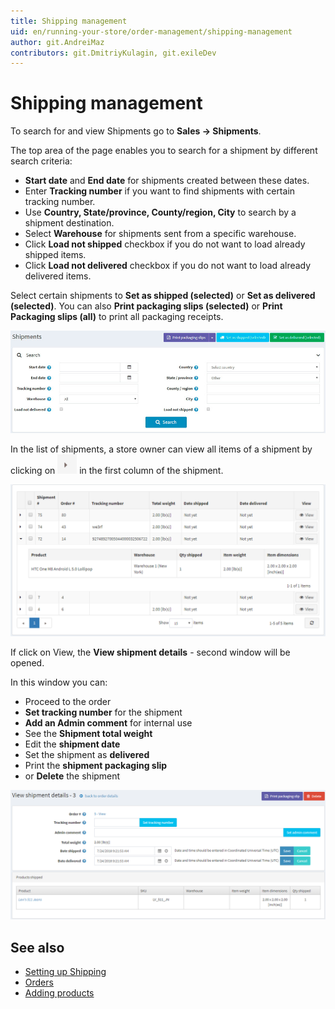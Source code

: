 ```yaml
---
title: Shipping management
uid: en/running-your-store/order-management/shipping-management
author: git.AndreiMaz
contributors: git.DmitriyKulagin, git.exileDev
---
```


# Shipping management

To search for and view Shipments go to **Sales → Shipments**.

The top area of the page enables you to search for a shipment by different search criteria:

* **Start date** and **End date** for shipments created between these dates.
* Enter **Tracking number** if you want to find shipments with certain tracking number.
* Use **Country, State/province, County/region, City** to search by a shipment destination.
* Select **Warehouse** for shipments sent from a specific warehouse.
* Click **Load not shipped** checkbox if you do not want to load already shipped items.
* Click **Load not delivered** checkbox if you do not want to load already delivered items.

Select certain shipments to **Set as shipped (selected)** or **Set as delivered (selected)**. You can also **Print packaging slips (selected)** or **Print Packaging slips (all)** to print all packaging receipts.

![Shipment List](_static/shipping-management/order-shipment-list.jpg)

In the list of shipments, a store owner can view all items of a shipment by clicking on ![expand](_static/shipping-management/order-shipment-expand.png) in the first column of the shipment.

![Shipment List Details](_static/shipping-management/order-shipment-list-details.png)

If click on View, the **View shipment details** - second window will be opened.

In this window you can:

* Proceed to the order
* **Set tracking number** for the shipment
* **Add an Admin comment** for internal use
* See the **Shipment total weight**
* Edit the **shipment date**
* Set the shipment as **delivered**
* Print the **shipment packaging slip**
* or **Delete** the shipment

![Shipment Details](_static/shipping-management/order-shipment-details.png)

## See also

* [Setting up Shipping](xref:en/getting-started/configure-shipping/index)
* [Orders](xref:en/running-your-store/order-management/orders)
* [Adding products](xref:en/running-your-store/catalog/products/add-product-for-beginners)
